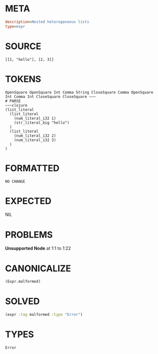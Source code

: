 # META
~~~ini
description=Nested heterogeneous lists
type=expr
~~~
# SOURCE
~~~roc
[[1, "hello"], [2, 3]]
~~~
# TOKENS
~~~text
OpenSquare OpenSquare Int Comma String CloseSquare Comma OpenSquare Int Comma Int CloseSquare CloseSquare ~~~
# PARSE
~~~clojure
(list_literal
  (list_literal
    (num_literal_i32 1)
    (str_literal_big "hello")
  )
  (list_literal
    (num_literal_i32 2)
    (num_literal_i32 3)
  )
)
~~~
# FORMATTED
~~~roc
NO CHANGE
~~~
# EXPECTED
NIL
# PROBLEMS
**Unsupported Node**
at 1:1 to 1:22

# CANONICALIZE
~~~clojure
(Expr.malformed)
~~~
# SOLVED
~~~clojure
(expr :tag malformed :type "Error")
~~~
# TYPES
~~~roc
Error
~~~
